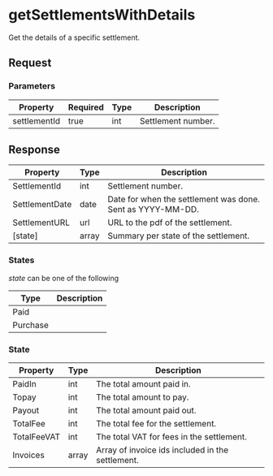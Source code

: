 # getSettlementsWithDetails

Get the details of a specific settlement.

## Request

### Parameters
| Property       | Required | Type | Description                                                                 |
|----------------|----------|------|-----------------------------------------------------------------------------|
| settlementId   | true     | int  | Settlement number.                                                          |


## Response

| Property      | Type  | Description                                                |
|---------------|-------|------------------------------------------------------------|
| SettlementId  | int   | Settlement number.                                         |
| SettlementDate | date  | Date for when the settlement was done. Sent as YYYY-MM-DD. |
| SettlementURL | url   | URL to the pdf of the settlement.                          |
| [state]       | array | Summary per state of the settlement.                       |

### States
*state* can be one of the following

| Type     | Description |
|----------|-------------|
| Paid     |             |
| Purchase |             |

### State
| Property       | Type  | Description                                      |
|----------------|-------|--------------------------------------------------|
| PaidIn         | int   | The total amount paid in.                        |
| Topay          | int   | The total amount to pay.                         |
| Payout         | int   | The total amount paid out.                       |
| TotalFee       | int   | The total fee for the settlement.                |
| TotalFeeVAT    | int   | The total VAT for fees in the settlement.        |
| Invoices       | array | Array of invoice ids included in the settlement. |

